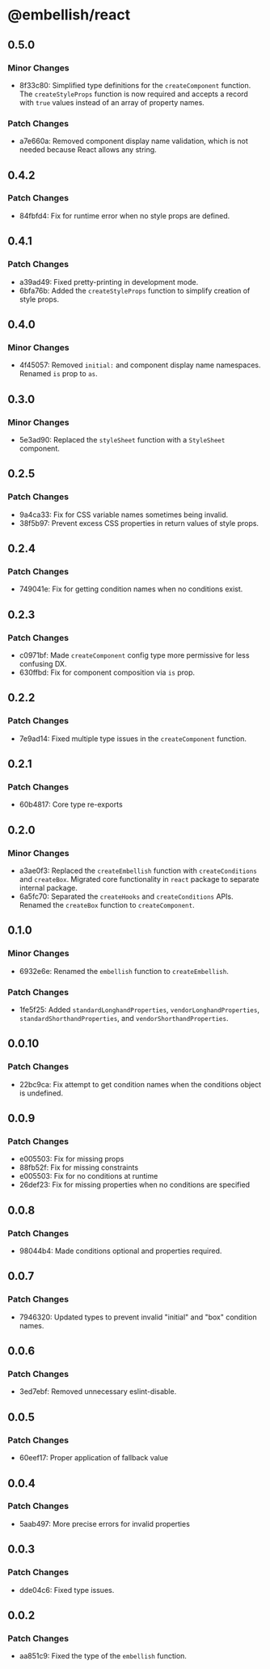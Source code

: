 # @embellish/react

## 0.5.0

### Minor Changes

- 8f33c80: Simplified type definitions for the `createComponent` function. The `createStyleProps` function is now required and accepts a record with `true` values instead of an array of property names.

### Patch Changes

- a7e660a: Removed component display name validation, which is not needed because React allows any string.

## 0.4.2

### Patch Changes

- 84fbfd4: Fix for runtime error when no style props are defined.

## 0.4.1

### Patch Changes

- a39ad49: Fixed pretty-printing in development mode.
- 6bfa76b: Added the `createStyleProps` function to simplify creation of style props.

## 0.4.0

### Minor Changes

- 4f45057: Removed `initial:` and component display name namespaces. Renamed `is` prop to `as`.

## 0.3.0

### Minor Changes

- 5e3ad90: Replaced the `styleSheet` function with a `StyleSheet` component.

## 0.2.5

### Patch Changes

- 9a4ca33: Fix for CSS variable names sometimes being invalid.
- 38f5b97: Prevent excess CSS properties in return values of style props.

## 0.2.4

### Patch Changes

- 749041e: Fix for getting condition names when no conditions exist.

## 0.2.3

### Patch Changes

- c0971bf: Made `createComponent` config type more permissive for less confusing DX.
- 630ffbd: Fix for component composition via `is` prop.

## 0.2.2

### Patch Changes

- 7e9ad14: Fixed multiple type issues in the `createComponent` function.

## 0.2.1

### Patch Changes

- 60b4817: Core type re-exports

## 0.2.0

### Minor Changes

- a3ae0f3: Replaced the `createEmbellish` function with `createConditions` and `createBox`.
  Migrated core functionality in `react` package to separate internal package.
- 6a5fc70: Separated the `createHooks` and `createConditions` APIs. Renamed the `createBox`
  function to `createComponent`.

## 0.1.0

### Minor Changes

- 6932e6e: Renamed the `embellish` function to `createEmbellish`.

### Patch Changes

- 1fe5f25: Added `standardLonghandProperties`, `vendorLonghandProperties`,
  `standardShorthandProperties`, and `vendorShorthandProperties`.

## 0.0.10

### Patch Changes

- 22bc9ca: Fix attempt to get condition names when the conditions object is
  undefined.

## 0.0.9

### Patch Changes

- e005503: Fix for missing props
- 88fb52f: Fix for missing constraints
- e005503: Fix for no conditions at runtime
- 26def23: Fix for missing properties when no conditions are specified

## 0.0.8

### Patch Changes

- 98044b4: Made conditions optional and properties required.

## 0.0.7

### Patch Changes

- 7946320: Updated types to prevent invalid "initial" and "box" condition names.

## 0.0.6

### Patch Changes

- 3ed7ebf: Removed unnecessary eslint-disable.

## 0.0.5

### Patch Changes

- 60eef17: Proper application of fallback value

## 0.0.4

### Patch Changes

- 5aab497: More precise errors for invalid properties

## 0.0.3

### Patch Changes

- dde04c6: Fixed type issues.

## 0.0.2

### Patch Changes

- aa851c9: Fixed the type of the `embellish` function.
